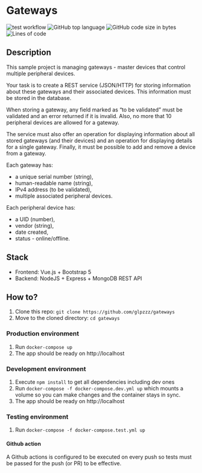 # Gateways

![test workflow](https://github.com/glpzzz/gateways/actions/workflows/test.yml/badge.svg)
![GitHub top language](https://img.shields.io/github/languages/top/glpzzz/gateways?style=flat)
![GitHub code size in bytes](https://img.shields.io/github/languages/code-size/glpzzz/gateways?style=flat)
![Lines of code](https://img.shields.io/tokei/lines/github/glpzzz/gateways?style=flat)

## Description 

This sample project is managing gateways - master devices that control multiple peripheral devices. 

Your task is to create a REST service (JSON/HTTP) for storing information about these gateways and their associated devices. This information must be stored in the database. 

When storing a gateway, any field marked as “to be validated” must be validated and an error returned if it is invalid. Also, no more that 10 peripheral devices are allowed for a gateway.

The service must also offer an operation for displaying information about all stored gateways (and their devices) and an operation for displaying details for a single gateway. Finally, it must be possible to add and remove a device from a gateway.

Each gateway has:
- a unique serial number (string), 
- human-readable name (string),
- IPv4 address (to be validated),
- multiple associated peripheral devices. 

Each peripheral device has:
- a UID (number),
- vendor (string),
- date created,
- status - online/offline.

## Stack

- Frontend: Vue.js + Bootstrap 5
- Backend: NodeJS + Express + MongoDB REST API 

## How to?

1. Clone this repo: `git clone https://github.com/glpzzz/gateways`
2. Move to the cloned directory: `cd gateways`

### Production environment

1. Run `docker-compose up`
2. The app should be ready on http://localhost

### Development environment

1. Execute `npm install` to get all dependencies including dev ones
2. Run `docker-compose -f docker-compose.dev.yml up` which mounts a volume so you can make changes and the container 
stays in sync.
3. The app should be ready on http://localhost

### Testing environment
1. Run `docker-compose -f docker-compose.test.yml up`

#### Github action
A Github actions is configured to be executed on every push so tests must be passed for the push (or PR) to be 
effective.
